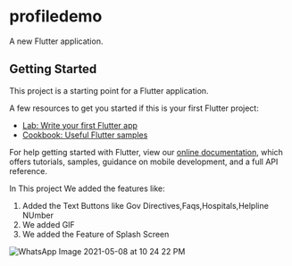 # profiledemo

A new Flutter application.

## Getting Started

This project is a starting point for a Flutter application.

A few resources to get you started if this is your first Flutter project:

- [Lab: Write your first Flutter app](https://flutter.dev/docs/get-started/codelab)
- [Cookbook: Useful Flutter samples](https://flutter.dev/docs/cookbook)

For help getting started with Flutter, view our
[online documentation](https://flutter.dev/docs), which offers tutorials,
samples, guidance on mobile development, and a full API reference.


In This project We added the features like:
1) Added the Text Buttons like Gov Directives,Faqs,Hospitals,Helpline NUmber
2) We added GIF
3) We added the Feature of Splash Screen

![WhatsApp Image 2021-05-08 at 10 24 22 PM](https://user-images.githubusercontent.com/59503001/117547392-fc30ed00-b04c-11eb-84e2-0f525b1c1bdd.jpeg)
